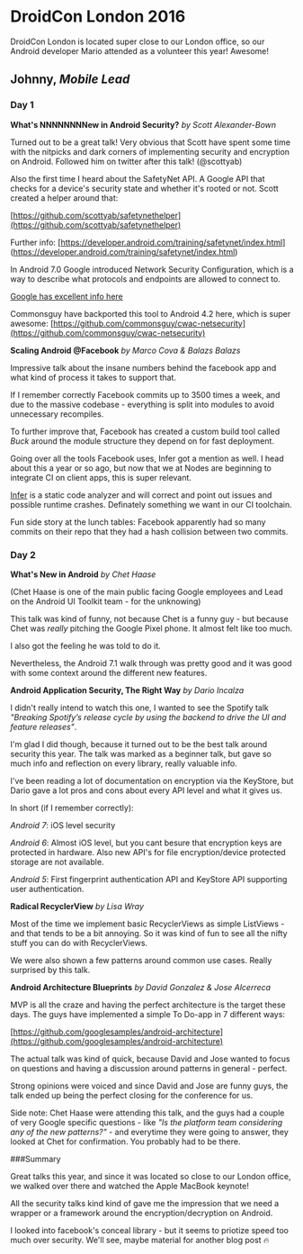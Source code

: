 # DroidCon London 2016

DroidCon London is located super close to our London office, so our Android developer Mario attended as a volunteer this year! Awesome!


## Johnny, _Mobile Lead_


### Day 1

__What's NNNNNNNNew in Android Security?__ _by Scott Alexander-Bown_

Turned out to be a great talk! Very obvious that Scott have spent some time with the nitpicks and dark corners of implementing security and encryption on Android. Followed him on twitter after this talk! (@scottyab)

Also the first time I heard about the SafetyNet API. A Google API that checks for a device's security state and whether it's rooted or not. Scott created a helper around that:

[https://github.com/scottyab/safetynethelper](https://github.com/scottyab/safetynethelper)

Further info:
[https://developer.android.com/training/safetynet/index.html]
(https://developer.android.com/training/safetynet/index.html)

In Android 7.0 Google introduced Network Security Configuration, which is a way to describe what protocols and endpoints are allowed to connect to.

[Google has excellent info here](https://developer.android.com/training/articles/security-config.html)

Commonsguy have backported this tool to Android 4.2 here, which is super awesome:
[https://github.com/commonsguy/cwac-netsecurity](https://github.com/commonsguy/cwac-netsecurity)

__Scaling Android @Facebook__ _by Marco Cova & Balazs Balazs_

Impressive talk about the insane numbers behind the facebook app and what kind of process it takes to support that.

If I remember correctly Facebook commits up to 3500 times a week, and due to the massive codebase - everything is split into modules to avoid unnecessary recompiles.

To further improve that, Facebook has created a custom build tool called _Buck_ around the module structure they depend on for fast deployment.

Going over all the tools Facebook uses, Infer got a mention as well. I head about this a year or so ago, but now that we at Nodes are beginning to integrate CI on client apps, this is super relevant. 

[Infer](http://fbinfer.com/) is a static code analyzer and will correct and point out issues and possible runtime crashes. Definately something we want in our CI toolchain.

Fun side story at the lunch tables: Facebook apparently had so many commits on their repo that they had a hash collision between two commits.


### Day 2

__What's New in Android__ _by Chet Haase_

(Chet Haase is one of the main public facing Google employees and Lead on the Android UI Toolkit team -  for the unknowing)

This talk was kind of funny, not because Chet is a funny guy - but because Chet was _really_ pitching the Google Pixel phone. It almost felt like too much.

I also got the feeling he was told to do it.

Nevertheless, the Android 7.1 walk through was pretty good and it was good with some context around the different new features.


__Android Application Security, The Right Way__ _by Dario Incalza_

I didn't really intend to watch this one, I wanted to see the Spotify talk _"Breaking Spotify’s release cycle by using the backend to drive the UI and feature releases"_. 

I'm glad I did though, because it turned out to be the best talk around security this year. The talk was marked as a beginner talk, but gave so much info and reflection on every library, really valuable info.

I've been reading a lot of documentation on encryption via the KeyStore, but Dario gave a lot pros and cons about every API level and what it gives us.

In short (if I remember correctly):

*Android 7*: iOS level security

*Android 6*: Almost iOS level, but you cant besure that encryption keys are protected in hardware. Also new API's for file encryption/device protected storage are not available.

*Android 5*: First fingerprint authentication API and KeyStore API supporting user authentication.

__Radical RecyclerView__ _by Lisa Wray_

Most of the time we implement basic RecyclerViews as simple ListViews - and that tends to be a bit annoying. So it was kind of fun to see all the nifty stuff you can do with RecyclerViews.

We were also shown a few patterns around common use cases. Really surprised by this talk.

__Android Architecture Blueprints__ _by David Gonzalez & Jose Alcerreca_

MVP is all the craze and having the perfect architecture is the target these days. The guys have implemented a simple To Do-app in 7 different ways:

[https://github.com/googlesamples/android-architecture](https://github.com/googlesamples/android-architecture)

The actual talk was kind of quick, because David and Jose wanted to focus on questions and having a discussion around patterns in general - perfect.

Strong opinions were voiced and since David and Jose are funny guys, the talk ended up being the perfect closing for the conference for us.

Side note: Chet Haase were attending this talk, and the guys had a couple of very Google specific questions - like _"Is the platform team considering any of the new patterns?"_ - and everytime they were going to answer, they looked at Chet for confirmation. You probably had to be there.

###Summary

Great talks this year, and since it was located so close to our London office, we walked over there and watched the Apple MacBook keynote!

All the security talks kind kind of gave me the impression that we need a wrapper or a framework around the encryption/decryption on Android.

I looked into facebook's conceal library - but it seems to priotize speed too much over security. We'll see, maybe material for another blog post :fire:
